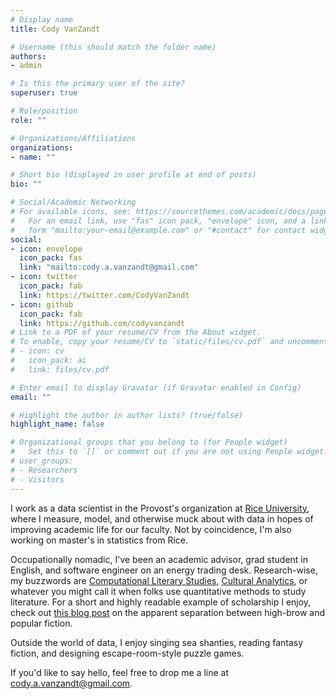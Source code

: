 ```yaml
---
# Display name
title: Cody VanZandt

# Username (this should match the folder name)
authors:
- admin

# Is this the primary user of the site?
superuser: true

# Role/position
role: ""

# Organizations/Affiliations
organizations:
- name: ""

# Short bio (displayed in user profile at end of posts)
bio: ""

# Social/Academic Networking
# For available icons, see: https://sourcethemes.com/academic/docs/page-builder/#icons
#   For an email link, use "fas" icon pack, "envelope" icon, and a link in the
#   form "mailto:your-email@example.com" or "#contact" for contact widget.
social:
- icon: envelope
  icon_pack: fas
  link: "mailto:cody.a.vanzandt@gmail.com"
- icon: twitter
  icon_pack: fab
  link: https://twitter.com/CodyVanZandt
- icon: github
  icon_pack: fab
  link: https://github.com/codyvanzandt
# Link to a PDF of your resume/CV from the About widget.
# To enable, copy your resume/CV to `static/files/cv.pdf` and uncomment the lines below.
# - icon: cv
#   icon_pack: ai
#   link: files/cv.pdf

# Enter email to display Gravatar (if Gravatar enabled in Config)
email: ""

# Highlight the author in author lists? (true/false)
highlight_name: false

# Organizational groups that you belong to (for People widget)
#   Set this to `[]` or comment out if you are not using People widget.
# user_groups:
# - Researchers
# - Visitors
---
```


I work as a data scientist in the Provost's organization at [Rice University](https://rice.edu), where I measure, model, and otherwise muck about with data in hopes of improving academic life for our faculty. Not by coincidence, I'm also working on master's in statistics from Rice.

Occupationally nomadic, I've been an academic advisor, grad student in English, and software engineer on an energy trading desk. Research-wise, my buzzwords are [Computational Literary Studies](https://jcls.io/), [Cultural Analytics](https://culturalanalytics.org/), or whatever you might call it when folks use quantitative methods to study literature. For a short and highly readable example of scholarship I enjoy, check out [this blog post](https://tedunderwood.com/2017/05/27/finding-the-great-divide/) on the apparent separation between high-brow and popular fiction. 

Outside the world of data, I enjoy singing sea shanties, reading fantasy fiction, and designing escape-room-style puzzle games.

If you'd like to say hello, feel free to drop me a line at cody.a.vanzandt@gmail.com. 
